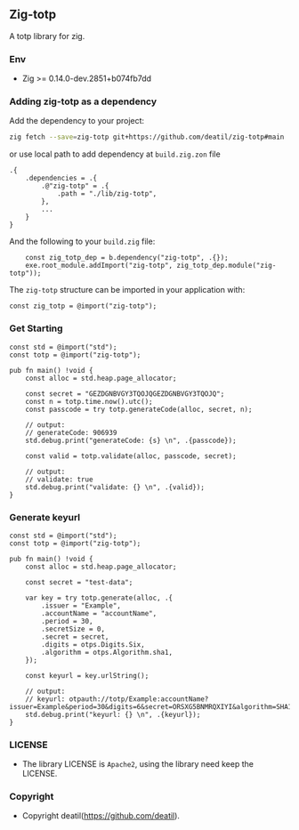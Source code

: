 ## Zig-totp 

A totp library for zig.


### Env

 - Zig >= 0.14.0-dev.2851+b074fb7dd


### Adding zig-totp as a dependency

Add the dependency to your project:

```sh
zig fetch --save=zig-totp git+https://github.com/deatil/zig-totp#main
```

or use local path to add dependency at `build.zig.zon` file

```zig
.{
    .dependencies = .{
        .@"zig-totp" = .{
            .path = "./lib/zig-totp",
        },
        ...
    }
}
```

And the following to your `build.zig` file:

```zig
    const zig_totp_dep = b.dependency("zig-totp", .{});
    exe.root_module.addImport("zig-totp", zig_totp_dep.module("zig-totp"));
```

The `zig-totp` structure can be imported in your application with:

```zig
const zig_totp = @import("zig-totp");
```


### Get Starting

~~~zig
const std = @import("std");
const totp = @import("zig-totp");

pub fn main() !void {
    const alloc = std.heap.page_allocator;

    const secret = "GEZDGNBVGY3TQOJQGEZDGNBVGY3TQOJQ";
    const n = totp.time.now().utc();
    const passcode = try totp.generateCode(alloc, secret, n);
    
    // output: 
    // generateCode: 906939
    std.debug.print("generateCode: {s} \n", .{passcode});

    const valid = totp.validate(alloc, passcode, secret);
    
    // output: 
    // validate: true
    std.debug.print("validate: {} \n", .{valid});
}
~~~


### Generate keyurl

~~~zig
const std = @import("std");
const totp = @import("zig-totp");

pub fn main() !void {
    const alloc = std.heap.page_allocator;

    const secret = "test-data";

    var key = try totp.generate(alloc, .{
        .issuer = "Example",
        .accountName = "accountName",
        .period = 30,
        .secretSize = 0,
        .secret = secret,
        .digits = otps.Digits.Six,
        .algorithm = otps.Algorithm.sha1,
    });

    const keyurl = key.urlString();
    
    // output: 
    // keyurl: otpauth://totp/Example:accountName?issuer=Example&period=30&digits=6&secret=ORSXG5BNMRQXIYI&algorithm=SHA1
    std.debug.print("keyurl: {} \n", .{keyurl});
}
~~~


### LICENSE

*  The library LICENSE is `Apache2`, using the library need keep the LICENSE.


### Copyright

*  Copyright deatil(https://github.com/deatil).
